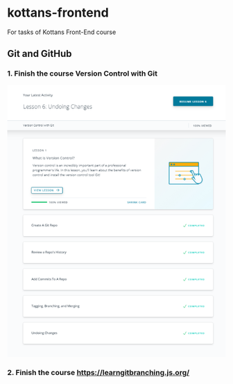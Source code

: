 # kottans-frontend

For tasks of Kottans Front-End course

## Git and GitHub

### 1. Finish the course Version Control with Git

![1.1 Screenshot](https://github.com/7SergSmith7/kottans-frontend/blob/main/Git%20and%20GitHub/Version%20Control%20with%20Git.png)

### 2. Finish the course https://learngitbranching.js.org/
